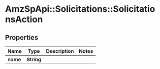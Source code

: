 # AmzSpApi::Solicitations::SolicitationsAction

## Properties
Name | Type | Description | Notes
------------ | ------------- | ------------- | -------------
**name** | **String** |  | 

